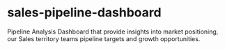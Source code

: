# sales-pipeline-dashboard
Pipeline Analysis Dashboard that provide insights into market positioning, our Sales territory teams pipeline targets and growth opportunities.
